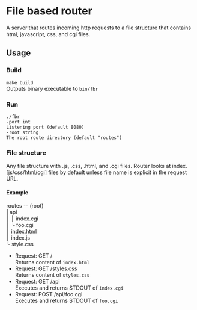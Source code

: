 # File based router

A server that routes incoming http requests to a file structure that contains html, javascript, css, and cgi files.

## Usage

### Build

`make build` \
Outputs binary executable to `bin/fbr`

### Run

```
./fbr
-port int
Listening port (default 8080)
-root string
The root route directory (default "routes")
```

### File structure

Any file structure with .js, .css, .html, and .cgi files.
Router looks at index.[js/css/html/cgi] files by default unless file name is explicit in the request URL.

#### Example

routes -- (root)\
 │api\
 │ │ index.cgi \
 │ └ foo.cgi \
 │ index.html\
 │ index.js\
 └ style.css

- Request: GET / \
  Returns content of `index.html`
- Request: GET /styles.css \
  Returns content of `styles.css`
- Request: GET /api \
  Executes and returns STDOUT of `index.cgi`
- Request: POST /api/foo.cgi \
  Executes and returns STDOUT of `foo.cgi`
